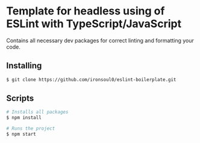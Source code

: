 # Template for headless using of ESLint with TypeScript/JavaScript 

Contains all necessary dev packages for correct linting and formatting your code.

## Installing

```bash
$ git clone https://github.com/ironsoul0/eslint-boilerplate.git
```

## Scripts

```bash
# Installs all packages
$ npm install
```

```bash
# Runs the project
$ npm start
```
